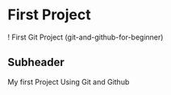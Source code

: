 # First Project  

! First Git Project (git-and-github-for-beginner)

## Subheader

My first Project Using Git and Github
